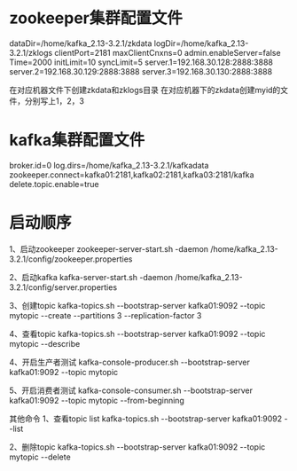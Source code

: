 # zookeeper集群配置文件
dataDir=/home/kafka_2.13-3.2.1/zkdata
logDir=/home/kafka_2.13-3.2.1/zklogs
clientPort=2181
maxClientCnxns=0
admin.enableServer=false
Time=2000
initLimit=10
syncLimit=5
server.1=192.168.30.128:2888:3888
server.2=192.168.30.129:2888:3888
server.3=192.168.30.130:2888:3888

在对应机器文件下创建zkdata和zklogs目录
在对应机器下的zkdata创建myid的文件，分别写上1，2，3

# kafka集群配置文件
broker.id=0
log.dirs=/home/kafka_2.13-3.2.1/kafkadata
zookeeper.connect=kafka01:2181,kafka02:2181,kafka03:2181/kafka
delete.topic.enable=true

# 启动顺序
1、启动zookeeper
zookeeper-server-start.sh -daemon /home/kafka_2.13-3.2.1/config/zookeeper.properties

2、启动kafka
kafka-server-start.sh -daemon /home/kafka_2.13-3.2.1/config/server.properties

3、创建topic
kafka-topics.sh --bootstrap-server kafka01:9092 --topic mytopic --create --partitions 3 --replication-factor 3

4、查看topic
kafka-topics.sh --bootstrap-server kafka01:9092 --topic mytopic --describe

4、开启生产者测试
kafka-console-producer.sh --bootstrap-server kafka01:9092 --topic mytopic

5、开启消费者测试
kafka-console-consumer.sh --bootstrap-server kafka01:9092 --topic mytopic --from-beginning

其他命令
1、查看topic list
kafka-topics.sh --bootstrap-server kafka01:9092 --list

2、删除topic
kafka-topics.sh --bootstrap-server kafka01:9092 --topic mytopic --delete

